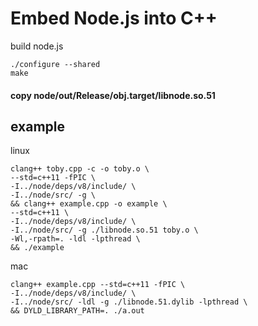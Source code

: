 # Embed Node.js into C++

build node.js
```
./configure --shared
make

```
#### copy node/out/Release/obj.target/libnode.so.51

## example
linux
```
clang++ toby.cpp -c -o toby.o \
--std=c++11 -fPIC \
-I../node/deps/v8/include/ \
-I../node/src/ -g \
&& clang++ example.cpp -o example \
--std=c++11 \
-I../node/deps/v8/include/ \
-I../node/src/ -g ./libnode.so.51 toby.o \
-Wl,-rpath=. -ldl -lpthread \
&& ./example
```

mac
```
clang++ example.cpp --std=c++11 -fPIC \
-I../node/deps/v8/include/ \
-I../node/src/ -ldl -g ./libnode.51.dylib -lpthread \
&& DYLD_LIBRARY_PATH=. ./a.out
```
